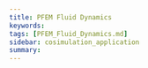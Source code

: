 ```yaml
---
title: PFEM Fluid Dynamics
keywords: 
tags: [PFEM_Fluid_Dynamics.md]
sidebar: cosimulation_application
summary: 
---
```

